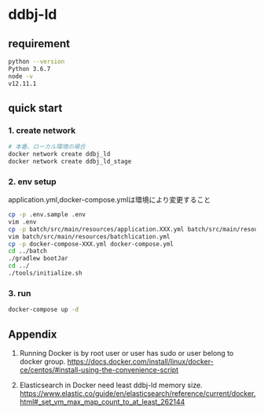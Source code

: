 # ddbj-ld

## requirement

```bash
python --version
Python 3.6.7
node -v
v12.11.1
```

## quick start

### 1. create network

```bash
# 本番、ローカル環境の場合
docker network create ddbj_ld
docker network create ddbj_ld_stage
```

### 2. env setup
application.yml,docker-compose.ymlは環境により変更すること

```bash
cp -p .env.sample .env
vim .env
cp -p batch/src/main/resources/application.XXX.yml batch/src/main/resources/application.yml
vim batch/src/main/resources/batchlication.yml
cp -p docker-compose-XXX.yml docker-compose.yml
cd ../batch
./gradlew bootJar
cd ../
./tools/initialize.sh
```

### 3. run

```bash
docker-compose up -d
```

## Appendix

1. Running Docker is by root user or user has sudo or user belong to docker group.
https://docs.docker.com/install/linux/docker-ce/centos/#install-using-the-convenience-script

2. Elasticsearch in Docker need least ddbj-ld memory size.
https://www.elastic.co/guide/en/elasticsearch/reference/current/docker.html#_set_vm_max_map_count_to_at_least_262144
